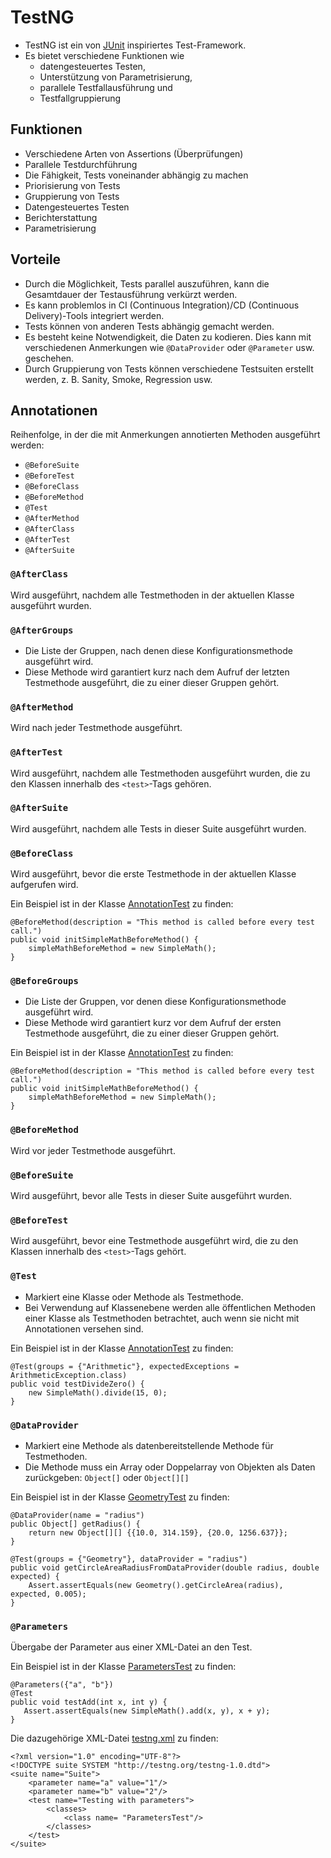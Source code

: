# TestNG

* TestNG ist ein von [JUnit](https://junit.org/junit5/) inspiriertes Test-Framework.
* Es bietet verschiedene Funktionen wie
  * datengesteuertes Testen,
  * Unterstützung von Parametrisierung,
  * parallele Testfallausführung und
  * Testfallgruppierung

## Funktionen

* Verschiedene Arten von Assertions (Überprüfungen)
* Parallele Testdurchführung
* Die Fähigkeit, Tests voneinander abhängig zu machen
* Priorisierung von Tests
* Gruppierung von Tests
* Datengesteuertes Testen
* Berichterstattung
* Parametrisierung

## Vorteile

* Durch die Möglichkeit, Tests parallel auszuführen, kann die Gesamtdauer der Testausführung verkürzt werden.
* Es kann problemlos in CI (Continuous Integration)/CD (Continuous Delivery)-Tools integriert werden.
* Tests können von anderen Tests abhängig gemacht werden.
* Es besteht keine Notwendigkeit, die Daten zu kodieren. Dies kann mit verschiedenen Anmerkungen wie ```@DataProvider```
oder ```@Parameter``` usw. geschehen.
* Durch Gruppierung von Tests können verschiedene Testsuiten erstellt werden, z. B. Sanity, Smoke, Regression usw.

## Annotationen

Reihenfolge, in der die mit Anmerkungen annotierten Methoden ausgeführt werden:

* ```@BeforeSuite```
* ```@BeforeTest```
* ```@BeforeClass```
* ```@BeforeMethod```
* ```@Test```
* ```@AfterMethod```
* ```@AfterClass```
* ```@AfterTest```
* ```@AfterSuite```


### ```@AfterClass```

Wird ausgeführt, nachdem alle Testmethoden in der aktuellen Klasse ausgeführt wurden.

### ```@AfterGroups```

* Die Liste der Gruppen, nach denen diese Konfigurationsmethode ausgeführt wird.
* Diese Methode wird garantiert kurz nach dem Aufruf der letzten Testmethode ausgeführt, die zu einer dieser Gruppen gehört.

### ```@AfterMethod```

Wird nach jeder Testmethode ausgeführt.

### ```@AfterTest```

Wird ausgeführt, nachdem alle Testmethoden ausgeführt wurden, die zu den Klassen innerhalb des ```<test>```-Tags gehören.

### ```@AfterSuite```

Wird ausgeführt, nachdem alle Tests in dieser Suite ausgeführt wurden.

### ```@BeforeClass```

Wird ausgeführt, bevor die erste Testmethode in der aktuellen Klasse aufgerufen wird.

Ein Beispiel ist in der Klasse [AnnotationTest](../src/test/java/AnnotationTest.java) zu finden:
```
@BeforeMethod(description = "This method is called before every test call.")
public void initSimpleMathBeforeMethod() {
    simpleMathBeforeMethod = new SimpleMath();
}
```

### ```@BeforeGroups```

* Die Liste der Gruppen, vor denen diese Konfigurationsmethode ausgeführt wird. 
* Diese Methode wird garantiert kurz vor dem Aufruf der ersten Testmethode ausgeführt, die zu einer dieser Gruppen gehört.

Ein Beispiel ist in der Klasse [AnnotationTest](../src/test/java/AnnotationTest.java) zu finden:
```
@BeforeMethod(description = "This method is called before every test call.")
public void initSimpleMathBeforeMethod() {
    simpleMathBeforeMethod = new SimpleMath();
}
```

### ```@BeforeMethod```

Wird vor jeder Testmethode ausgeführt.

### ```@BeforeSuite```

Wird ausgeführt, bevor alle Tests in dieser Suite ausgeführt wurden.

### ```@BeforeTest```

Wird ausgeführt, bevor eine Testmethode ausgeführt wird, die zu den Klassen innerhalb des ```<test>```-Tags gehört.

### ```@Test```

* Markiert eine Klasse oder Methode als Testmethode.
* Bei Verwendung auf Klassenebene werden alle öffentlichen Methoden einer Klasse als Testmethoden betrachtet, 
auch wenn sie nicht mit Annotationen versehen sind.

Ein Beispiel ist in der Klasse [AnnotationTest](../src/test/java/AnnotationTest.java) zu finden:
```
@Test(groups = {"Arithmetic"}, expectedExceptions = ArithmeticException.class)
public void testDivideZero() {
    new SimpleMath().divide(15, 0);
}
```

### ```@DataProvider```

* Markiert eine Methode als datenbereitstellende Methode für Testmethoden.
* Die Methode muss ein Array oder Doppelarray von Objekten als Daten zurückgeben: ```Object[]``` oder ```Object[][]```

Ein Beispiel ist in der Klasse [GeometryTest](../src/test/java/GeometryTest.java) zu finden:
```
@DataProvider(name = "radius")
public Object[] getRadius() {
    return new Object[][] {{10.0, 314.159}, {20.0, 1256.637}};
}

@Test(groups = {"Geometry"}, dataProvider = "radius")
public void getCircleAreaRadiusFromDataProvider(double radius, double expected) {
    Assert.assertEquals(new Geometry().getCircleArea(radius), expected, 0.005);
}
```

### ```@Parameters```

Übergabe der Parameter aus einer XML-Datei an den Test.

Ein Beispiel ist in der Klasse [ParametersTest](../src/test/java/ParametersTest.java) zu finden:
```
@Parameters({"a", "b"})
@Test
public void testAdd(int x, int y) {
   Assert.assertEquals(new SimpleMath().add(x, y), x + y);
}
```

Die dazugehörige XML-Datei [testng.xml](../testng.xml) zu finden:
```
<?xml version="1.0" encoding="UTF-8"?>
<!DOCTYPE suite SYSTEM "http://testng.org/testng-1.0.dtd">
<suite name="Suite">
    <parameter name="a" value="1"/>
    <parameter name="b" value="2"/>
    <test name="Testing with parameters">
        <classes>
            <class name= "ParametersTest"/>
        </classes>
    </test>
</suite>
```